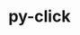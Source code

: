 ---
title: "py-click"
layout: cache
categories: [package, v0.23.0]
meta: {"versions": ["8.1.7"], "compilers": ["apple-clang@=15.0.0", "gcc@=13.2.0", "gcc@=7.5.0"], "oss": ["ubuntu18.04", "ubuntu24.04", "ventura"], "platforms": ["darwin", "linux"], "targets": ["aarch64", "x86_64_v3"], "stacks": ["ml-darwin-aarch64-mps", "ml-linux-aarch64-cpu", "ml-linux-aarch64-cuda", "ml-linux-x86_64-cpu", "ml-linux-x86_64-cuda", "radiuss", "root"], "num_specs": 4, "num_specs_by_stack": {"root": 4, "ml-darwin-aarch64-mps": 1, "radiuss": 1, "ml-linux-aarch64-cuda": 1, "ml-linux-aarch64-cpu": 1, "ml-linux-x86_64-cuda": 1, "ml-linux-x86_64-cpu": 1}}
spec_details: [{"hash": "5ikdftvmyt4ae6ipnwxsml24px7grrnh", "compiler": "apple-clang@=15.0.0", "versions": ["8.1.7"], "os": "ventura", "platform": "darwin", "target": "aarch64", "variants": ["build_system=python_pip"], "stacks": ["root", "ml-darwin-aarch64-mps"], "size": "-", "tarball": "https://binaries.spack.io/v0.23.0/build_cache/darwin-ventura-aarch64/apple-clang-15.0.0/py-click-8.1.7/darwin-ventura-aarch64-apple-clang-15.0.0-py-click-8.1.7-5ikdftvmyt4ae6ipnwxsml24px7grrnh.spack"}, {"hash": "rssek7ms4222lorw2eikntatfdnr3tci", "compiler": "gcc@=7.5.0", "versions": ["8.1.7"], "os": "ubuntu18.04", "platform": "linux", "target": "x86_64_v3", "variants": ["build_system=python_pip"], "stacks": ["radiuss", "root"], "size": "-", "tarball": "https://binaries.spack.io/v0.23.0/build_cache/linux-ubuntu18.04-x86_64_v3/gcc-7.5.0/py-click-8.1.7/linux-ubuntu18.04-x86_64_v3-gcc-7.5.0-py-click-8.1.7-rssek7ms4222lorw2eikntatfdnr3tci.spack"}, {"hash": "urxc2v4qnzxzfotddcucm4rzwwr6z76q", "compiler": "gcc@=13.2.0", "versions": ["8.1.7"], "os": "ubuntu24.04", "platform": "linux", "target": "aarch64", "variants": ["build_system=python_pip"], "stacks": ["root", "ml-linux-aarch64-cuda", "ml-linux-aarch64-cpu"], "size": "-", "tarball": "https://binaries.spack.io/v0.23.0/build_cache/linux-ubuntu24.04-aarch64/gcc-13.2.0/py-click-8.1.7/linux-ubuntu24.04-aarch64-gcc-13.2.0-py-click-8.1.7-urxc2v4qnzxzfotddcucm4rzwwr6z76q.spack"}, {"hash": "gkbftiykaquh5cd6onjy4zxme524mlhc", "compiler": "gcc@=13.2.0", "versions": ["8.1.7"], "os": "ubuntu24.04", "platform": "linux", "target": "x86_64_v3", "variants": ["build_system=python_pip"], "stacks": ["root", "ml-linux-x86_64-cuda", "ml-linux-x86_64-cpu"], "size": "-", "tarball": "https://binaries.spack.io/v0.23.0/build_cache/linux-ubuntu24.04-x86_64_v3/gcc-13.2.0/py-click-8.1.7/linux-ubuntu24.04-x86_64_v3-gcc-13.2.0-py-click-8.1.7-gkbftiykaquh5cd6onjy4zxme524mlhc.spack"}]
---